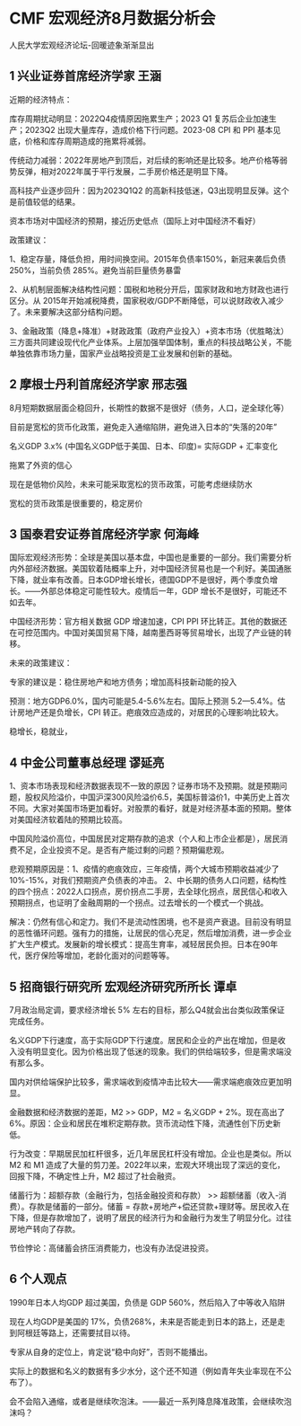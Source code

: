 # CMF 宏观经济8月数据分析会

人民大学宏观经济论坛-回暖迹象渐渐显出

## 1 兴业证券首席经济学家 王涵

近期的经济特点：

库存周期扰动明显：2022Q4疫情原因拖累生产；2023 Q1 复苏后企业加速生产；2023Q2 出现大量库存，造成价格下行问题。2023-08 CPI 和 PPI 基本见底，价格和库存周期造成的拖累将减弱。

传统动力减弱：2022年房地产到顶后，对后续的影响还是比较多。地产价格等弱势反弹，相对2022年属于平行发展，二手房价格还是明显下降。

高科技产业逐步回升：因为2023Q1Q2 的高新科技低迷，Q3出现明显反弹。这个是前值较低的结果。

资本市场对中国经济的预期，接近历史低点（国际上对中国经济不看好）

政策建议：

1、稳定存量，降低负担，用时间换空间。2015年负债率150%，新冠来袭后负债 250%，当前负债 285%。避免当前巨量债务暴雷

2、从机制层面解决结构性问题：国税和地税分开后，国家财政和地方财政也进行区分。从 2015年开始减税降费，国家税收/GDP不断降低，可以说财政收入减少了。未来要解决这部分结构问题。

3、金融政策（降息+降准）+财政政策（政府产业投入）+资本市场（优胜略汰）三方面共同建设现代化产业体系。上层加强举国体制，重点的科技战略公关，不能单独依靠市场力量，国家产业战略投资是工业发展和创新的基础。



## 2 摩根士丹利首席经济学家 邢志强

8月短期数据层面企稳回升，长期性的数据不是很好（债务，人口，逆全球化等）

目前是宽松的货币化政策，避免走入通缩陷阱，避免进入日本的“失落的20年”

名义GDP 3.x% (中国名义GDP低于美国、日本、印度)= 实际GDP + 汇率变化

拖累了外资的信心

现在是低物价风险，未来可能采取宽松的货币政策，可能考虑继续防水

宽松的货币政策是很重要的，稳定房价



## 3 国泰君安证券首席经济学家 何海峰

国际宏观经济形势：全球是美国以基本盘，中国也是重要的一部分。我们需要分析内外部经济数据。美国软着陆概率上升，对中国经济贸易也是一个利好。美国通胀下降，就业率有改善。日本GDP增长增长，德国GDP不是很好，两个季度负增长。——外部总体稳定可能性较大。疫情后一年，GDP 增长不是很好，可能还不如去年。

中国经济形势：官方相关数据 GDP 增速加速，CPI PPI 环比转正。其他的数据还在可控范围内。中国对美国贸易下降，越南墨西哥等贸易增长，出现了产业链的转移。

未来的政策建议：

专家的建议是：稳住房地产和地方债务；增加高科技新动能的投入

预测：地方GDP6.0%，国内可能是5.4-5.6%左右。国际上预测 5.2—5.4%。估计房地产还是负增长，CPI 转正。疤痕效应造成的，对居民的心理影响比较大。

稳增长，稳就业，



## 4 中金公司董事总经理 谬延亮

1、资本市场表现和经济数据表现不一致的原因？证券市场不及预期。就是预期问题，股权风险溢价，中国沪深300风险溢价6.5，美国标普溢价1，中美历史上首次不同。大家对美国市场更加看好。对股票的看好，就是对经济基本面的预期。整体对美国经济软着陆的预期比较高。

中国风险溢价高位，中国居民对定期存款的追求（个人和上市企业都是），居民消费不足，企业投资不足。是否有产能过剩的问题？预期偏悲观。

悲观预期原因是：1、疫情的疤痕效应，三年疫情，两个大城市预期收益减少了 10%-15%，对我们预期资产负债表的冲击。 2、中长期的债务人口问题，结构性的四个拐点：2022人口拐点，房价拐点二手房，去全球化拐点，居民信心和收入预期拐点，也证明了金融周期的一个拐点。过去增长的一个模式一个挑战。

解决：仍然有信心和定力。我们不是流动性困境，也不是资产衰退。目前没有明显的恶性循环问题。强有力的措施，让居民的信心充足，然后增加消费，进一步企业扩大生产模式。发展新的增长模式：提高生育率，减轻居民负担。日本在90年代，医疗保险等增加，老龄化面对的问题等等。



## 5 招商银行研究所 宏观经济研究所所长 谭卓

7月政治局定调，要求经济增长 5% 左右的目标，那么Q4就会出台类似政策保证完成任务。

名义GDP下行速度，高于实际GDP下行速度。居民和企业的产出在增加，但是收入没有明显变化。因为价格出现了低迷的现象。我们的供给端较多，但是需求端没有那么多。

国内对供给端保护比较多，需求端收到疫情冲击比较大——需求端疤痕效应更加明显。

金融数据和经济数据的差距，M2 >> GDP，M2 = 名义GDP + 2%。现在高出了 6%。原因：企业和居民在堆积定期存款。货币流动性下降，流通性创下历史新低。

行为改变：早期居民加杠杆很多，近几年居民杠杆没有增加。企业也是类似。所以 M2 和 M1 造成了大量的剪刀差。2022年以来，宏观大环境出现了深远的变化，回报下降，不确定性上升，M2 超过了社会融资。

储蓄行为：超额存款（金融行为，包括金融投资和存款） >> 超额储蓄（收入-消费）。存款是储蓄的一部分。储蓄 = 存款+房地产+偿还贷款+理财等。居民收入在下降，但是存款增加了，说明了居民的经济行为和金融行为发生了明显分化。过往房地产转向了存款。

节俭悖论：高储蓄会挤压消费能力，也没有办法促进投资。





## 6 个人观点

1990年日本人均GDP 超过美国，负债是 GDP 560%，然后陷入了中等收入陷阱

现在人均GDP是美国的 17%，负债268%，未来是否能走到日本的路上，还是走到阿根廷等路上，还需要拭目以待。

专家从自身的定位上，肯定说“稳中向好”，否则不能播出。

实际上的数据和名义的数据有多少水分，这个还不知道（例如青年失业率现在不公布了）。

会不会陷入通缩，或者是继续吹泡沫。——最近一系列降息降准政策，会继续吹泡沫吗？
